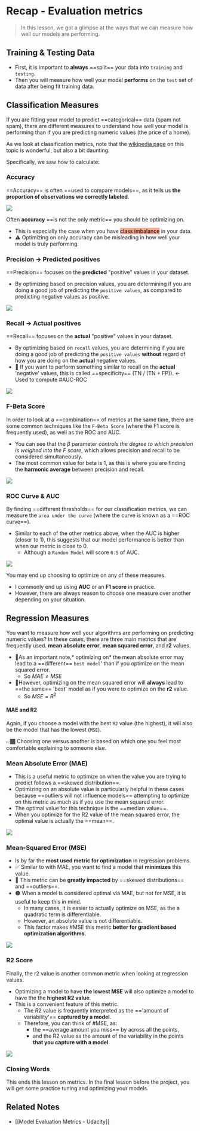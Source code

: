 ---
---

# Recap - Evaluation metrics

> In this lesson, we got a glimpse at the ways that we can measure how well our models are performing.

## Training & Testing Data

- First, it is important to **always** ==split== your data into `training` and `testing`. 
- Then you will measure how well your model **performs** on the `test` set of data after being fit training data.

## Classification Measures

If you are fitting your model to predict ==categorical== data (spam not spam), there are different measures to understand how well your model is performing than if you are predicting numeric values (the price of a home).

As we look at classification metrics, note that the [wikipedia page](https://en.wikipedia.org/wiki/Precision_and_recall) on this topic is wonderful, but also a bit daunting. 

Specifically, we saw how to calculate:

### **Accuracy**

==Accuracy== is often ==used to compare models==, as it tells us **the proportion of observations we correctly labeled**.

![](https://video.udacity-data.com/topher/2018/May/5b09f078_screen-shot-2018-05-26-at-4.40.07-pm/screen-shot-2018-05-26-at-4.40.07-pm.png)

Often **accuracy** ==is not the only metric== you should be optimizing on. 
- This is especially the case when you have <mark style='background-color: #FFA793'>class imbalance</mark> in your data. 
- ⚠️ Optimizing on only accuracy can be misleading in how well your model is truly performing. 

### **Precision** -> Predicted positives

==Precision== focuses on the **predicted** "positive" values in your dataset. 
- By optimizing based on precision values, you are determining if you are doing a good job of predicting the `positive values`, as compared to predicting negative values as positive.

![](https://video.udacity-data.com/topher/2018/May/5b09f50b_screen-shot-2018-05-26-at-4.59.04-pm/screen-shot-2018-05-26-at-4.59.04-pm.png)

### **Recall** -> Actual positives

==Recall== focuses on the **actual** "positive" values in your dataset. 
- By optimizing based on `recall` values, you are determining if you are doing a good job of predicting the `positive values` **without** regard of how you are doing on the **actual** negative values. 
- 🔵 If you want to perform something similar to recall on the **actual** 'negative' values, this is called ==specificity== (TN / (TN + FP)). <- Used to compute #AUC-ROC 

![](https://video.udacity-data.com/topher/2018/May/5b09f1cc_screen-shot-2018-05-26-at-4.45.34-pm/screen-shot-2018-05-26-at-4.45.34-pm.png)

### **F-Beta Score**

In order to look at a ==combination== of metrics at the same time, there are some common techniques like the `F-Beta Score` (where the F1 score is frequently used), as well as the ROC and AUC. 
- You can see that the $\beta$ parameter *controls the degree to which precision is weighed into the F score*, which allows precision and recall to be considered simultaneously. 
- The most common value for beta is $1$, as this is where you are finding the **harmonic average** between precision and recall.

![](https://video.udacity-data.com/topher/2018/May/5b0a1237_screen-shot-2018-05-26-at-7.04.15-pm/screen-shot-2018-05-26-at-7.04.15-pm.png)

### **ROC Curve & AUC**

By finding ==different thresholds== for our classification metrics, we can measure the `area under the curve` (where the curve is known as a ==ROC curve==). 
- Similar to each of the other metrics above, when the AUC is higher (closer to 1), this suggests that our model performance is better than when our metric is close to 0.
	- Although a `Random Model` will score `0.5` of AUC.

![](https://video.udacity-data.com/topher/2018/May/5b0a175f_screen-shot-2018-05-26-at-7.24.13-pm/screen-shot-2018-05-26-at-7.24.13-pm.png)

You may end up choosing to optimize on any of these measures. 
- I commonly end up using **AUC** or an **F1 score** in practice. 
- However, there are always reason to choose one measure over another depending on your situation.

## Regression Measures

You want to measure how well your algorithms are performing on predicting numeric values? In these cases, there are three main metrics that are frequently used. **mean absolute error**, **mean squared error**, and **r2** values.

- 🚨As an important note,* optimizing on* the mean absolute error may lead to a ==different== `best model`' than if you optimize on the mean squared error. 
	- So $MAE \neq MSE$
- 🚨However, optimizing on the mean squared error will **always** lead to ==the same== 'best' model as if you were to optimize on the **r2** value.
	- So $MSE = R^2$


<div class="alert alert-success" role="alert">
  <h4 class="alert-heading">MAE and R2</h4>
	<p>Again, if you choose a model with the best <code>R2</code> value (the highest), it will also be the model that has the lowest (<code>MSE</code>).</p>
	  
  <p>👉🏾 Choosing one versus another is based on which one you feel most comfortable explaining to someone else.</p>
</div> 

###  **Mean Absolute Error (MAE)**

- This is a useful metric to optimize on when the value you are trying to predict follows a ==skewed distribution==. 
- Optimizing on an absolute value is particularly helpful in these cases because ==outliers will not influence models== attempting to optimize on this metric as much as if you use the mean squared error. 
- The optimal value for this technique is the ==median value==. 
- When you optimize for the R2 value of the mean squared error, the optimal value is actually the ==mean==.

![](https://video.udacity-data.com/topher/2018/May/5b0a1dbf_screen-shot-2018-05-26-at-7.53.22-pm/screen-shot-2018-05-26-at-7.53.22-pm.png)

### **Mean-Squared Error (MSE)**

- Is by far the **most used metric for optimization** in regression problems. 
- ✅ Similar to with MAE, you want to find a model that **minimizes** this value.
- 🚨 This metric can be **greatly impacted** by ==skewed distributions== and ==outliers==. 
- 🟠 When a model is considered optimal via MAE, but not for MSE, it is useful to keep this in mind. 
	- In many cases, it is easier to actually optimize on MSE, as the a quadratic term is differentiable. 
	- However, an absolute value is not differentiable. 
	- This factor makes #MSE this metric **better for gradient based optimization algorithms.**

![](https://video.udacity-data.com/topher/2018/May/5b0a1e3a_screen-shot-2018-05-26-at-7.55.02-pm/screen-shot-2018-05-26-at-7.55.02-pm.png)

### **R2 Score**

Finally, the r2 value is another common metric when looking at regression values. 
- Optimizing a model to have **the lowest MSE** will also optimize a model to have the the **highest R2 value**. 
- This is a convenient feature of this metric. 
	- The $R2$ value is frequently interpreted as the =='amount of variability'== **captured by a model**. 
	- Therefore, you can think of #MSE, as:
		-  the ==average amount you miss== by across all the points, 
		-  and the R2 value as the amount of the variability in the points **that you capture with a model**.

![](https://video.udacity-data.com/topher/2018/May/5b0a1e5b_screen-shot-2018-05-26-at-7.55.22-pm/screen-shot-2018-05-26-at-7.55.22-pm.png)

### Closing Words

This ends this lesson on metrics. In the final lesson before the project, you will get some practice tuning and optimizing your models.

## Related Notes
- [[Model Evaluation Metrics - Udacity]]